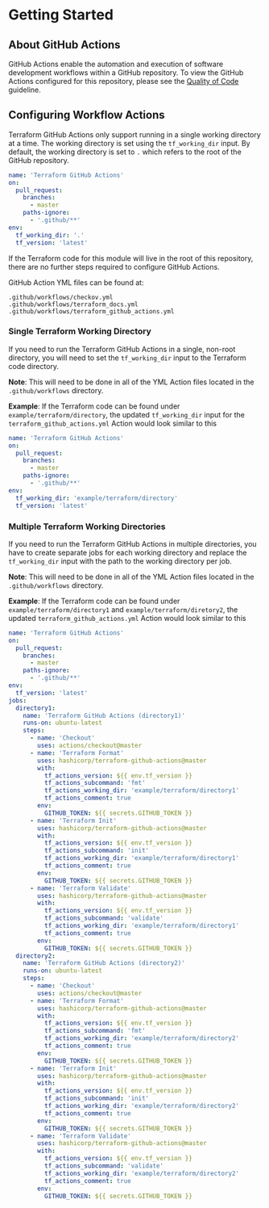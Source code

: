 # Getting Started

## About GitHub Actions
GitHub Actions enable the automation and execution of software development workflows within a GitHub repository. To view the GitHub Actions configured for this repository, please see the [Quality of Code](module-maintainer-guidelines.md#quality-of-code) guideline.

## Configuring Workflow Actions
Terraform GitHub Actions only support running in a single working directory at a time. The working directory is set using the `tf_working_dir` input. By default, the working directory is set to `.` which refers to the root of the GitHub repository.

```yml
name: 'Terraform GitHub Actions'
on:
  pull_request:
    branches:
      - master
    paths-ignore:
      - '.github/**'
env:
  tf_working_dir: '.'
  tf_version: 'latest'
```

If the Terraform code for this module will live in the root of this repository, there are no further steps required to configure GitHub Actions.

GitHub Action YML files can be found at:
```
.github/workflows/checkov.yml
.github/workflows/terraform_docs.yml
.github/workflows/terraform_github_actions.yml
```

### Single Terraform Working Directory
If you need to run the Terraform GitHub Actions in a single, non-root directory, you will need to set the `tf_working_dir` input to the Terraform code directory. 

**Note**: This will need to be done in all of the YML Action files located in the `.github/workflows` directory. 

**Example**: If the Terraform code can be found under `example/terraform/directory`, the updated `tf_working_dir` input for the `terraform_github_actions.yml` Action would look similar to this

```yml
name: 'Terraform GitHub Actions'
on:
  pull_request:
    branches:
      - master
    paths-ignore:
      - '.github/**'
env:
  tf_working_dir: 'example/terraform/directory'
  tf_version: 'latest'
```

### Multiple Terraform Working Directories
If you need to run the Terraform GitHub Actions in multiple directories, you have to create separate jobs for each working directory and replace the `tf_working_dir` input with the path to the working directory per job.

**Note**: This will need to be done in all of the YML Action files located in the `.github/workflows` directory.

**Example**: If the Terraform code can be found under `example/terraform/directory1` and `example/terraform/diretory2`, the updated `terraform_github_actions.yml` Action would look similar to this

```yml
name: 'Terraform GitHub Actions'
on:
  pull_request:
    branches:
      - master
    paths-ignore:
      - '.github/**'
env:
  tf_version: 'latest'
jobs:
  directory1:
    name: 'Terraform GitHub Actions (directory1)'
    runs-on: ubuntu-latest
    steps:
      - name: 'Checkout'
        uses: actions/checkout@master
      - name: 'Terraform Format'
        uses: hashicorp/terraform-github-actions@master
        with:
          tf_actions_version: ${{ env.tf_version }}
          tf_actions_subcommand: 'fmt'
          tf_actions_working_dir: 'example/terraform/directory1'
          tf_actions_comment: true
        env:
          GITHUB_TOKEN: ${{ secrets.GITHUB_TOKEN }}
      - name: 'Terraform Init'
        uses: hashicorp/terraform-github-actions@master
        with:
          tf_actions_version: ${{ env.tf_version }}
          tf_actions_subcommand: 'init'
          tf_actions_working_dir: 'example/terraform/directory1'
          tf_actions_comment: true
        env:
          GITHUB_TOKEN: ${{ secrets.GITHUB_TOKEN }}
      - name: 'Terraform Validate'
        uses: hashicorp/terraform-github-actions@master
        with:
          tf_actions_version: ${{ env.tf_version }}
          tf_actions_subcommand: 'validate'
          tf_actions_working_dir: 'example/terraform/directory1'
          tf_actions_comment: true
        env:
          GITHUB_TOKEN: ${{ secrets.GITHUB_TOKEN }}
  directory2:
    name: 'Terraform GitHub Actions (directory2)'
    runs-on: ubuntu-latest
    steps:
      - name: 'Checkout'
        uses: actions/checkout@master
      - name: 'Terraform Format'
        uses: hashicorp/terraform-github-actions@master
        with:
          tf_actions_version: ${{ env.tf_version }}
          tf_actions_subcommand: 'fmt'
          tf_actions_working_dir: 'example/terraform/directory2'
          tf_actions_comment: true
        env:
          GITHUB_TOKEN: ${{ secrets.GITHUB_TOKEN }}
      - name: 'Terraform Init'
        uses: hashicorp/terraform-github-actions@master
        with:
          tf_actions_version: ${{ env.tf_version }}
          tf_actions_subcommand: 'init'
          tf_actions_working_dir: 'example/terraform/directory2'
          tf_actions_comment: true
        env:
          GITHUB_TOKEN: ${{ secrets.GITHUB_TOKEN }}
      - name: 'Terraform Validate'
        uses: hashicorp/terraform-github-actions@master
        with:
          tf_actions_version: ${{ env.tf_version }}
          tf_actions_subcommand: 'validate'
          tf_actions_working_dir: 'example/terraform/directory2'
          tf_actions_comment: true
        env:
          GITHUB_TOKEN: ${{ secrets.GITHUB_TOKEN }}
```
